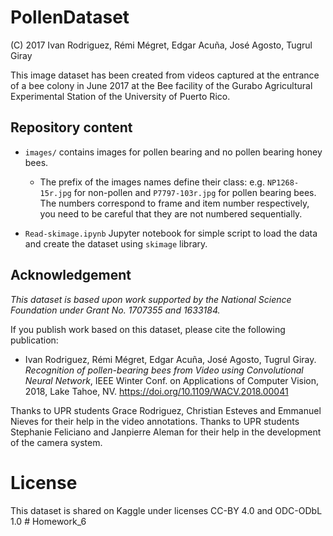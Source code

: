 # PollenDataset

(C) 2017 Ivan Rodriguez, Rémi Mégret, Edgar Acuña, José Agosto, Tugrul Giray

This image dataset has been created from videos captured at the entrance of a bee colony in June 2017 at the Bee facility of the Gurabo Agricultural Experimental Station of the University of Puerto Rico.

## Repository content

- `images/` contains images for pollen bearing and no pollen bearing honey bees.
    - The prefix of the images names define their class: e.g. `NP1268-15r.jpg` for non-pollen and `P7797-103r.jpg` for pollen bearing bees. The numbers correspond to frame and item number respectively, you need to be careful that they are not numbered sequentially. 
  
- `Read-skimage.ipynb` Jupyter notebook for simple script to load the data and create the dataset using `skimage` library. 

## Acknowledgement

_This dataset is based upon work supported by the National Science Foundation
under Grant No. 1707355 and 1633184._

If you publish work based on this dataset, please cite the following  publication:

* Ivan Rodriguez, Rémi Mégret, Edgar Acuña, José Agosto, Tugrul Giray. _Recognition of pollen-bearing bees from Video using Convolutional Neural Network_, IEEE Winter Conf. on Applications of Computer Vision, 2018, Lake Tahoe, NV. https://doi.org/10.1109/WACV.2018.00041

Thanks to UPR students Grace Rodriguez, Christian Esteves and Emmanuel Nieves for their help in the video annotations. Thanks to UPR students Stephanie Feliciano and Janpierre Aleman for their help in the development of the camera system.

# License

This dataset is shared on Kaggle under licenses CC-BY 4.0 and ODC-ODbL 1.0 # Homework_6
